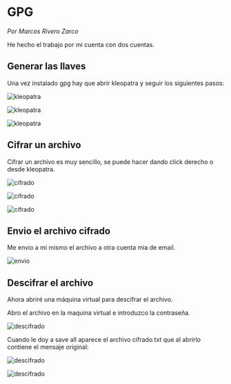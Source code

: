 # GPG
*Por Marcos Rivero Zarco*

He hecho el trabajo por mi cuenta con dos cuentas.

## Generar las llaves
Una vez instalado gpg hay que abrir kleopatra y seguir los siguientes pasos:

![kleopatra](Screenshot_1.png)

![kleopatra](Screenshot_2.png)

![kleopatra](Screenshot_3.png)

## Cifrar un archivo
Cifrar un archivo es muy sencillo, se puede hacer dando click derecho o desde kleopatra.

![cifrado](Screenshot_4.png)

![cifrado](Screenshot_5.png)

![cifrado](Screenshot_6.png)

## Envio el archivo cifrado
Me envio a mi mismo el archivo a otra cuenta mia de email.

![envio](Screenshot_7.png)

## Descifrar el archivo
Ahora abriré una máquina virtual para descifrar el archivo.

Abro el archivo en la maquina virtual e introduzco la contraseña.

![descifrado](Screenshot_8.png)

Cuando le doy a save all aparece el archivo cifrado.txt que al abrirlo contiene el mensaje original:

![descifrado](Screenshot_9.png)

![descifrado](Screenshot_10.png)
